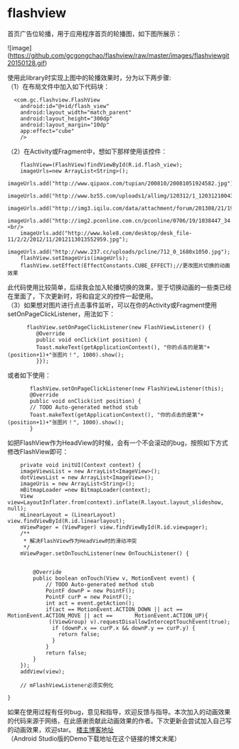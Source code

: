 flashview
=========

首页广告位轮播，用于应用程序首页的轮播图，如下图所展示：

 ![image] (https://github.com/gcgongchao/flashview/raw/master/images/flashviewgit20150128.gif)
 
使用此library时实现上图中的轮播效果时，分为以下两步骤: <br/>
（1）在布局文件中加入如下代码块：<br/>
      
      <com.gc.flashview.FlashView
        android:id="@+id/flash_view"
        android:layout_width="match_parent"
        android:layout_height="300dp"
        android:layout_margin="10dp"
        app:effect="cube"  
        />
（2）在Activity或Fragment中，想如下那样使用该控件：<br/>

        flashView=(FlashView)findViewById(R.id.flash_view);
        imageUrls=new ArrayList<String>();
        imageUrls.add("http://www.qipaox.com/tupian/200810/20081051924582.jpg");
        imageUrls.add("http://www.bz55.com/uploads1/allimg/120312/1_120312100435_8.jpg");
        imageUrls.add("http://img3.iqilu.com/data/attachment/forum/201308/21/192654ai88zf6zaa60zddo.jpg");
        imageUrls.add("http://img2.pconline.com.cn/pconline/0706/19/1038447_34.jpg");<br/>
        imageUrls.add("http://www.kole8.com/desktop/desk_file-11/2/2/2012/11/2012113013552959.jpg");
        imageUrls.add("http://www.237.cc/uploads/pcline/712_0_1680x1050.jpg");
        flashView.setImageUris(imageUrls);
        flashView.setEffect(EffectConstants.CUBE_EFFECT);//更改图片切换的动画效果
        
此代码使用比较简单，后续我会加入轮播切换的效果，至于切换动画的一些类已经在里面了，下次更新时，将和自定义的控件一起使用。<br/>
（3）如果想对图片进行点击事件监听，可以在你的Activity或Fragment使用setOnPageClickListener，用法如下：<br/>

        
        
         
          flashView.setOnPageClickListener(new FlashViewListener() {
        	 @Override
        	 public void onClick(int position) {
        	 Toast.makeText(getApplicationContext(), "你的点击的是第"+(position+1)+"张图片！", 1000).show();
        	 }});
        	 
 或者如下使用：  
      
          
           flashView.setOnPageClickListener(new FlashViewListener(this); 
           @Override
           public void onClick(int position) {
           // TODO Auto-generated method stub
           Toast.makeText(getApplicationContext(), "你的点击的是第"+(position+1)+"张图片！", 1000).show();
           }
如把FlashView作为HeadView的时候，会有一个不会滚动的bug，按照如下方式修改FlashView即可：
	
		private void initUI(Context context) {
		imageViewsList = new ArrayList<ImageView>();
		dotViewsList = new ArrayList<ImageView>();
		imageUris = new ArrayList<String>();
		mBitmapLoader =new BitmapLoader(context);
		View view=LayoutInflater.from(context).inflate(R.layout.layout_slideshow, null);
		mLinearLayout = (LinearLayout) view.findViewById(R.id.linearlayout);
		mViewPager = (ViewPager) view.findViewById(R.id.viewpager);
		/**
		 * 解决FlashView作为HeadView时的滑动冲突
		 */
		mViewPager.setOnTouchListener(new OnTouchListener() {
			 

			@Override
			public boolean onTouch(View v, MotionEvent event) {
				// TODO Auto-generated method stub
				PointF downP = new PointF();
			    PointF curP = new PointF();
			    int act = event.getAction();
			    if(act == MotionEvent.ACTION_DOWN || act == MotionEvent.ACTION_MOVE || act ==	    MotionEvent.ACTION_UP){
			     ((ViewGroup) v).requestDisallowInterceptTouchEvent(true);
			      if (downP.x == curP.x && downP.y == curP.y) {
			        return false;
			      }
			    }
			    return false;
			}
		});
		addView(view);
		
		// mFlashViewListener必须实例化

	}
如果在使用过程有任何bug，意见和指导，欢迎反馈与指导。本次加入的动画效果的代码来源于网络，在此感谢贡献此动画效果的作者。下次更新会尝试加入自己写的动画效果，欢迎star。
[楼主博客地址](http://blog.csdn.net/android_jiangjun/article/details/39638129)<br />（Android Studio版的Demo下载地址在这个链接的博文末尾）
